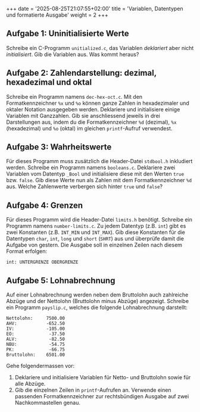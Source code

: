 +++
date = '2025-08-25T21:07:55+02:00'
title = 'Variablen, Datentypen und formatierte Ausgabe'
weight = 2
+++

## Aufgabe 1: Uninitialisierte Werte

Schreibe ein C-Programm `unitialized.c`, das Variablen _deklariert_ aber nicht _initialisiert_. Gib die Variablen aus. Was kommt heraus?

## Aufgabe 2: Zahlendarstellung: dezimal, hexadezimal und oktal

Schreibe ein Programm namens `dec-hex-oct.c`. Mit den Formatkennzeichner `%x` und `%o` können ganze Zahlen in hexadezimaler und oktaler Notation ausgegeben werden. Deklariere und initialisiere einige Variablen mit Ganzzahlen. Gib sie anschliessend jeweils in drei Darstellungen aus, indem du die Formatkennzeichner `%d` (dezimal), `%x` (hexadezimal) und `%o` (oktal) im gleichen `printf`-Aufruf verwendest.

## Aufgabe 3: Wahrheitswerte

Für dieses Programm muss zusätzlich die Header-Datei `stdbool.h` inkludiert werden. Schreibe ein Programm namens `booleans.c`. Deklariere zwei Variablen vom Datentyp `_Bool` und initialisiere diese mit den Werten `true` bzw. `false`. Gib diese Werte nun als Zahlen mit dem Formatkennzeichner `%d` aus. Welche Zahlenwerte verbergen sich hinter `true` und `false`?

## Aufgabe 4: Grenzen

Für dieses Programm wird die Header-Datei `limits.h` benötigt. Schreibe ein Programm namens `number-limits.c`. Zu jedem Datentyp (z.B. `int`) gibt es zwei Konstanten (z.B. `INT_MIN` und `INT_MAX`). Gib diese Konstanten für die Datentypen `char`, `int`, `long` und `short` (`SHRT`) aus und überprüfe damit die Aufgabe von gestern. Die Ausgabe soll in einzelnen Zeilen nach diesem Format erfolgen:

    int: UNTERGRENZE OBERGRENZE

## Aufgabe 5: Lohnabrechnung

Auf einer Lohnabrechnung werden neben dem Bruttolohn auch zahlreiche Abzüge und der Nettolohn (Bruttolohn minus Abzüge) angezeigt. Schreibe ein Programm `payslip.c`, welches die folgende Lohnabrechnung darstellt:

    Nettolohn:     7500.00
    AHV:           -652.50
    IV:            -105.00
    EO:             -37.50
    ALV:            -82.50
    NBU:            -54.75
    PK:             -66.75
    Bruttolohn:    6501.00

Gehe folgendermassen vor:

1. Deklariere und initialisiere Variablen für Netto- und Bruttolohn sowie für alle Abzüge.
2. Gib die einzelnen Zeilen in `printf`-Aufrufen an. Verwende einen passenden Formatkennzeichner zur rechtsbündigen Ausgabe auf zwei Nachkommastellen genau.
